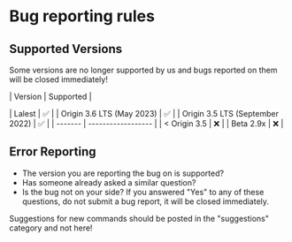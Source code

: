 # Bug reporting rules

## Supported Versions

Some versions are no longer supported by us and bugs reported on them will be closed immediately!

| Version | Supported |

| Lalest | :white_check_mark: |
| Origin 3.6 LTS (May 2023) | ✅ | 
| Origin 3.5 LTS (September 2022) | :white_check_mark: |
| ------- | ------------------ |
| < Origin 3.5 | :x: |
| Beta 2.9x | :x: |

## Error Reporting

- The version you are reporting the bug on is supported?
- Has someone already asked a similar question?
- Is the bug not on your side?
 If you answered "Yes" to any of these questions, do not submit a bug report, it will be closed immediately.

Suggestions for new commands should be posted in the "suggestions" category and not here!
